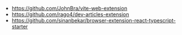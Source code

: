 - https://github.com/JohnBra/vite-web-extension
- https://github.com/rago4/dev-articles-extension
- https://github.com/sinanbekar/browser-extension-react-typescript-starter